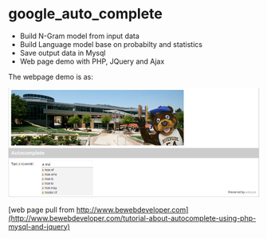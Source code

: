 # google_auto_complete

* Build N-Gram model from input data
* Build Language model base on probabilty and statistics
* Save output data in Mysql
* Web page demo with PHP, JQuery and Ajax 

The webpage demo is as:

![alt text](https://github.com/Wei2Wakeup/google_auto_complete/blob/master/demo/Screenshot%20from%202017-10-02%2000-56-08.png "demo screen shot")

[web page pull from http://www.bewebdeveloper.com](http://www.bewebdeveloper.com/tutorial-about-autocomplete-using-php-mysql-and-jquery)

